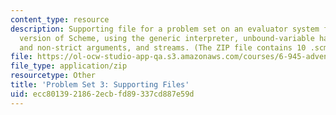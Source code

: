 ```yaml
---
content_type: resource
description: Supporting file for a problem set on an evaluator system for an extended
  version of Scheme, using the generic interpreter, unbound-variable handling, strict
  and non-strict arguments, and streams. (The ZIP file contains 10 .scm files.)
file: https://ol-ocw-studio-app-qa.s3.amazonaws.com/courses/6-945-adventures-in-advanced-symbolic-programming-spring-2009/ecc8013921862ecbfd89337cd887e59d_assn03.zip
file_type: application/zip
resourcetype: Other
title: 'Problem Set 3: Supporting Files'
uid: ecc80139-2186-2ecb-fd89-337cd887e59d
---
```

